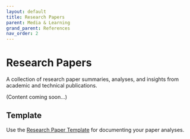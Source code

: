 ```yaml
---
layout: default
title: Research Papers
parent: Media & Learning
grand_parent: References
nav_order: 2
---
```


# Research Papers

A collection of research paper summaries, analyses, and insights from academic and technical publications.

(Content coming soon...)

## Template

Use the [Research Paper Template](../templates/research-paper-template.md) for documenting your paper analyses.
